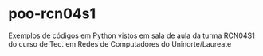 # poo-rcn04s1
Exemplos de códigos em Python vistos em sala de aula da turma RCN04S1 do curso de Tec. em Redes de Computadores do Uninorte/Laureate
